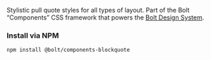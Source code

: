 Stylistic pull quote styles for all types of layout. Part of the Bolt “Components” CSS framework that powers the [Bolt Design System](https://www.boltdesignsystem.com).

### Install via NPM
```
npm install @bolt/components-blockquote
```
